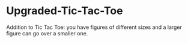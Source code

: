 # Upgraded-Tic-Tac-Toe

Addition to Tic Tac Toe: you have figures of different sizes and a larger figure can go over a smaller one.
